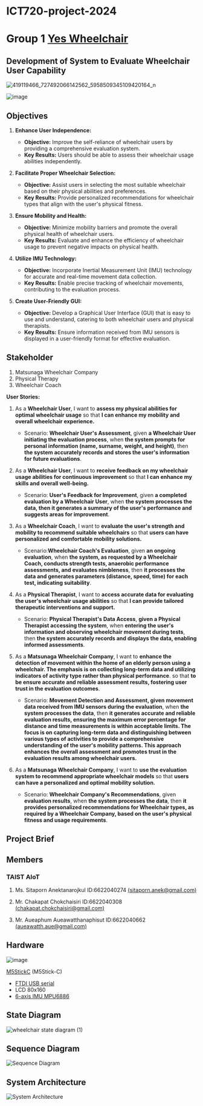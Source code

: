 # ICT720-project-2024
# Group 1 [Yes Wheelchair](https://www.facebook.com/100066453249785/posts/pfbid02DiEnpRqT1H4SUK5FBEpH5kz9rZoqYkPg4KNShhSsfJ4qUXWBaDWnk1JEBK1ZKjNhl)
## Development of System to Evaluate Wheelchair User Capability
![419119466_727492066142562_5958509345109420164_n](https://github.com/Aueaphum2541/Ray-Folk-Pun-Project2024/assets/109651869/e5daaaf6-a96d-479f-8115-b71499980b1d)

![image](https://github.com/Aueaphum2541/Ray-Folk-Pun-Project2024/assets/109651869/5db47476-e9c5-4a91-936e-4eaef0677feb)

## Objectives
1. **Enhance User Independence:**
   - **Objective:** Improve the self-reliance of wheelchair users by providing a comprehensive evaluation system.
   - **Key Results:** Users should be able to assess their wheelchair usage abilities independently.

2. **Facilitate Proper Wheelchair Selection:**
   - **Objective:** Assist users in selecting the most suitable wheelchair based on their physical abilities and preferences.
   - **Key Results:** Provide personalized recommendations for wheelchair types that align with the user's physical fitness.

3. **Ensure Mobility and Health:**
   - **Objective:** Minimize mobility barriers and promote the overall physical health of wheelchair users.
   - **Key Results:** Evaluate and enhance the efficiency of wheelchair usage to prevent negative impacts on physical health.

4. **Utilize IMU Technology:**
   - **Objective:** Incorporate Inertial Measurement Unit (IMU) technology for accurate and real-time movement data collection.
   - **Key Results:** Enable precise tracking of wheelchair movements, contributing to the evaluation process.

5. **Create User-Friendly GUI:**
   - **Objective:** Develop a Graphical User Interface (GUI) that is easy to use and understand, catering to both wheelchair users and physical therapists.
   - **Key Results:** Ensure information received from IMU sensors is displayed in a user-friendly format for effective evaluation.


## Stakeholder
1. Matsunaga Wheelchair Company
2. Physical Therapy
3. Wheelchair Coach

**User Stories:**

1. As a **Wheelchair User**, I want to **assess my physical abilities for optimal wheelchair usage** so that **I can enhance my mobility and overall wheelchair experience.**
   - Scenario: **Wheelchair User's Assessment**, given **a Wheelchair User initiating the evaluation process**, when **the system prompts for personal information (name, surname, weight, and height)**, then **the system accurately records and stores the user's information for future evaluations**.

2. As a **Wheelchair User**, I want to **receive feedback on my wheelchair usage abilities for continuous improvement** so that **I can enhance my skills and overall well-being.**
   - Scenario: **User's Feedback for Improvement**, given **a completed evaluation by a Wheelchair User**, when **the system processes the data, then it generates a summary of the user's performance and suggests areas for improvement**.

3. As a **Wheelchair Coach**, I want to **evaluate the user's strength and mobility to recommend suitable wheelchairs** so that **users can have personalized and comfortable mobility solutions.**
   - Scenario:**Wheelchair Coach's Evaluation**, given **an ongoing evaluation**, when **the system, as requested by a Wheelchair Coach, conducts strength tests, anaerobic performance assessments, and evaluates nimbleness**, then **it processes the data and generates parameters (distance, speed, time) for each test, indicating suitability**.

4. As a **Physical Therapist**, I want to **access accurate data for evaluating the user's wheelchair usage abilities** so that **I can provide tailored therapeutic interventions and support.**
   - Scenario: **Physical Therapist's Data Access**, **given a Physical Therapist accessing the system**, when **entering the user's information and observing wheelchair movement during tests**, then **the system accurately records and displays the data, enabling informed assessments**.

5. As a **Matsunaga Wheelchair Company**, I want to **enhance the detection of movement within the home of an elderly person using a wheelchair. The emphasis is on collecting long-term data and utilizing indicators of activity type rather than physical performance**. so that **to be ensure accurate and reliable assessment results, fostering user trust in the evaluation outcomes**.
   - Scenario: **Movement Detection and Assessment, given movement data received from IMU sensors during the evaluation**, when **the system processes the data**, then **it generates accurate and reliable evaluation results, ensuring the maximum error percentage for distance and time measurements is within acceptable limits. The focus is on capturing long-term data and distinguishing between various types of activities to provide a comprehensive understanding of the user's mobility patterns. This approach enhances the overall assessment and promotes trust in the evaluation results among wheelchair users.**

6. As a **Matsunaga Wheelchair Company**, I want to **use the evaluation system to recommend appropriate wheelchair models** so that **users can have a personalized and optimal mobility solution.**
   - Scenario: **Wheelchair Company's Recommendations**, given **evaluation results**, when **the system processes the data**, then **it provides personalized recommendations for Wheelchair types, as required by a Wheelchair Company, based on the user's physical fitness and usage requirements**.

  
## Project Brief

## Members
### TAIST AIoT 
1. Ms. Sitaporn Anektanarojkul ID:6622040274 [(sitaporn.anek@gmail.com)](mailto:sitaporn.anek@gmail.com)

2. Mr. Chakapat Chokchaisiri ID:6622040308 [(chakapat.chokchaisiri@gmail.com)](mailto:chakapat.chokchaisiri@gmail.com)

3. Mr. Aueaphum Aueawatthanaphisut ID:6622040662 [(aueawatth.aue@gmail.com)](mailto:aueawatth.aue@gmail.com)

## Hardware
![image](https://github.com/Aueaphum2541/Ray-Folk-Pun-Project2024/assets/109651869/61ed37ec-3e5c-4cbb-ad19-d9cf908cda47)


[M5StickC](https://docs.m5stack.com/en/core/m5stickc) (M5Stick-C)
- [FTDI USB serial](https://docs.m5stack.com/en/core/m5stickc)
- LCD 80x160
- [6-axis IMU MPU6886](https://m5stack.oss-cn-shenzhen.aliyuncs.com/resource/docs/datasheet/core/MPU-6886-000193%2Bv1.1_GHIC_en.pdf)

## State Diagram
![wheelchair state diagram (1)](https://github.com/Aueaphum2541/Ray-Folk-Pun-Project2024/assets/156740150/c0b54d8c-5d9e-4d31-8af0-5142a6a35948)

## Sequence Diagram
![Sequence Diagram](https://github.com/Aueaphum2541/Ray-Folk-Pun-Project2024/assets/109651869/6d3b1bc1-1bc5-4c7d-834f-106a5fae904f)

## System Architecture
![System Architecture](https://github.com/Aueaphum2541/Ray-Folk-Pun-Project2024/assets/151521992/4996583f-a365-47e3-91be-79404838435a)



